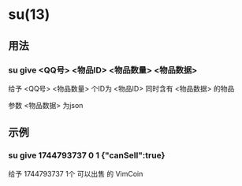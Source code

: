 # su(13)

## 用法

### su give <QQ号> <物品ID> <物品数量> <物品数据>

给予 <QQ号> <物品数量> 个ID为 <物品ID> 同时含有 <物品数据> 的物品

参数 <物品数据> 为json

## 示例

### su give 1744793737 0 1 {"canSell":true}

给予 1744793737 1个 可以出售 的 VimCoin


